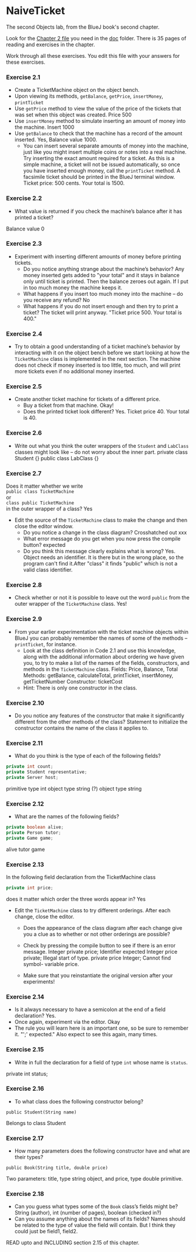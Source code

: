 # NaiveTicket

The second Objects lab, from the BlueJ book's second chapter.

Look for the [Chapter 2 file](./doc/BlueJ-objects-first-ch2.pdf) you need in the [doc](./doc) folder.
There is 35 pages of reading and exercises in the chapter.

Work through all these exercises. You edit this file with your answers for these exercises.

### Exercise 2.1
* Create a TicketMachine object on the object bench.
* Upon viewing its methods, `getBalance`, `getPrice`, `insertMoney`, `printTicket`
* Use `getPrice` method to view the value of the price of the tickets that was set when this object was created.
Price 500
* Use `insertMoney` method to simulate inserting an amount of money into the machine.
Insert 1000
* Use `getBalance` to check that the machine has a record of the amount inserted.
Yes, Balance value 1000.
	* You can insert several separate amounts of money into the machine, just like you might insert multiple coins or notes into a real machine. Try inserting the exact amount required for a ticket. As this is a simple machine, a ticket will not be issued automatically, so once you have inserted enough money, call the `printTicket` method. A facsimile ticket should be printed in the BlueJ terminal window.
	Ticket price: 500 cents. Your total is 1500.

### Exercise 2.2
* What value is returned if you check the machine’s balance after it has printed a ticket?

Balance value 0

### Exercise 2.3
* Experiment with inserting different amounts of money before printing tickets.
	* Do you notice anything strange about the machine’s behavior?
	Any money inserted gets added to "your total" and it stays in balance only until ticket is printed. Then the balance zeroes out again. If I put in too much money the machine keeps it. 
	* What happens if you insert too much money into the machine – do you receive any refund?
	No 
	* What happens if you do not insert enough and then try to print a ticket?
	The ticket will print anyway. "Ticket price 500. Your total is 400." 

### Exercise 2.4
* Try to obtain a good understanding of a ticket machine’s behavior by interacting with it on the object bench before we start looking at how the `TicketMachine` class is implemented in the next section.
The machine does not check if money inserted is too little, too much, and will print more tickets even if no additional money inserted. 

### Exercise 2.5
* Create another ticket machine for tickets of a different price.
	* Buy a ticket from that machine.
	Okay!
	* Does the printed ticket look different? 
	Yes. Ticket price 40. Your total is 40.

### Exercise 2.6
* Write out what you think the outer wrappers of the `Student` and `LabClass` classes might look like – do not worry about the inner part.
private class Student {}
public class LabClass {}

### Exercise 2.7
Does it matter whether we write<br>
`public class TicketMachine`<br>
or<br>
`class public TicketMachine`<br>
in the outer wrapper of a class?
Yes

* Edit the source of the `TicketMachine` class to make the change and then close the editor window.
	* Do you notice a change in the class diagram? 
	Crosshatched out xxx
	* What error message do you get when you now press the compile button?
	<identifier> expected
	* Do you think this message clearly explains what is wrong?
	Yes. Object needs an identifier. It is there but in the wrong place, so the program can't find it.After "class" it finds "public" which is not a valid class identifier. 

### Exercise 2.8
* Check whether or not it is possible to leave out the word `public` from the outer wrapper of the `TicketMachine` class.
Yes!

### Exercise 2.9
* From your earlier experimentation with the ticket machine objects within BlueJ you can probably remember the names of some of the methods – `printTicket`, for instance.
	* Look at the class definition in Code 2.1 and use this knowledge, along with the additional information about ordering we have given you, to try to make a list of the names of the fields, constructors, and methods in the `TicketMachine` class.
	Fields: Price, Balance, Total
	Methods: getBalance, calculateTotal, printTicket, insertMoney, getTicketNumber
	Constructor: ticketCost
	* Hint: There is only one constructor in the class.

### Exercise 2.10
* Do you notice any features of the constructor that make it significantly different from the other methods of the class?
Statement to initialize the constructor contains the name of the class it applies to. 

### Exercise 2.11
* What do you think is the type of each of the following fields?

```java
private int count;
private Student representative;
private Server host;
```
primitive type int
object type string (?)
object type string 

### Exercise 2.12
* What are the names of the following fields?

```java
private boolean alive;
private Person tutor;
private Game game;
```
alive
tutor
game

### Exercise 2.13

In the following field declaration from the TicketMachine class<br>

```java
private int price;
```
does it matter which order the three words appear in?
Yes
* Edit the `TicketMachine` class to try different orderings. After each change, close the editor.
	* Does the appearance of the class diagram after each change give you a clue as to whether or not other orderings are
possible?
	* Check by pressing the compile button to see if there is an error message.
	Integer private price; Identifier expected
	Integer price private; Illegal start of type.
	private price Integer; Cannot find symbol- variable price.
	
	* Make sure that you reinstantiate the original version after your experiments!

### Exercise 2.14
* Is it always necessary to have a semicolon at the end of a field declaration?
Yes. 
* Once again, experiment via the editor.
Okay
* The rule you will learn here is an important one, so be sure to remember it.
"';' expected." Also expect to see this again, many times. 


### Exercise 2.15
* Write in full the declaration for a field of type `int` whose name is `status`.

private int status; 

### Exercise 2.16
* To what class does the following constructor belong?
```
public Student(String name)
```
Belongs to class Student

### Exercise 2.17
* How many parameters does the following constructor have and what are their types?
```
public Book(String title, double price)
```
Two parameters: title, type string object, and price, type double primitive. 

### Exercise 2.18
* Can you guess what types some of the `Book` class’s fields might be?
String (author), int (number of pages), boolean (checked in?) 
* Can you assume anything about the names of its fields?
Names should be related to the type of value the field will contain. 
But I think they could just be field1, field2. 

READ upto and INCLUDING section 2.15 of this chapter.
